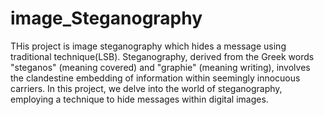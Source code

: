 # image_Steganography
THis  project is image steganography which hides a message using traditional technique(LSB). Steganography, derived from the Greek words "steganos" (meaning covered) and "graphie" (meaning writing), involves the clandestine embedding of information within seemingly innocuous carriers. In this project, we delve into the world of steganography, employing a technique to hide messages within digital images.
